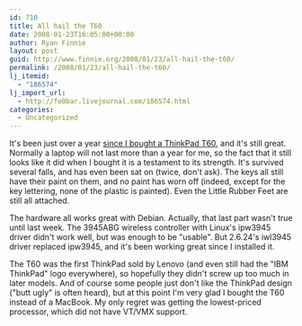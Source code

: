 ```yaml
---
id: 710
title: All hail the T60
date: 2008-01-23T16:05:00+00:00
author: Ryan Finnie
layout: post
guid: http://www.finnie.org/2008/01/23/all-hail-the-t60/
permalink: /2008/01/23/all-hail-the-t60/
lj_itemid:
  - "186574"
lj_import_url:
  - http://fo0bar.livejournal.com/186574.html
categories:
  - Uncategorized
---
```

It's been just over a year [since I bought a ThinkPad T60](http://fo0bar.livejournal.com/169112.html), and it's still great. Normally a laptop will not last more than a year for me, so the fact that it still looks like it did when I bought it is a testament to its strength. It's survived several falls, and has even been sat on (twice, don't ask). The keys all still have their paint on them, and no paint has worn off (indeed, except for the key lettering, none of the plastic is painted). Even the Little Rubber Feet are still all attached.

The hardware all works great with Debian. Actually, that last part wasn't true until last week. The 3945ABG wireless controller with Linux's ipw3945 driver didn't work well, but was enough to be "usable". But 2.6.24's iwl3945 driver replaced ipw3945, and it's been working great since I installed it.

The T60 was the first ThinkPad sold by Lenovo (and even still had the "IBM ThinkPad" logo everywhere), so hopefully they didn't screw up too much in later models. And of course some people just don't like the ThinkPad design ("butt ugly" is often heard), but at this point I'm very glad I bought the T60 instead of a MacBook. My only regret was getting the lowest-priced processor, which did not have VT/VMX support.
